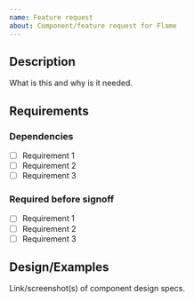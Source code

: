 ```yaml
---
name: Feature request
about: Component/feature request for Flame
---
```


## Description

What is this and why is it needed.

## Requirements

### Dependencies

- [ ] Requirement 1
- [ ] Requirement 2
- [ ] Requirement 3

### Required before signoff

- [ ] Requirement 1
- [ ] Requirement 2
- [ ] Requirement 3

## Design/Examples

Link/screenshot(s) of component design specs.
